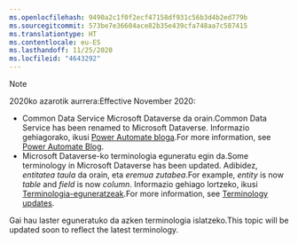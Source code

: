 ```yaml
---
ms.openlocfilehash: 9490a2c1f0f2ecf47158df931c56b3d4b2ed779b
ms.sourcegitcommit: 573be7e36604ace82b35e439cfa748aa7c587415
ms.translationtype: HT
ms.contentlocale: eu-ES
ms.lasthandoff: 11/25/2020
ms.locfileid: "4643292"
---
```

> [!NOTE]
> <span data-ttu-id="07e87-101">2020ko azarotik aurrera:</span><span class="sxs-lookup"><span data-stu-id="07e87-101">Effective November 2020:</span></span>
>
> - <span data-ttu-id="07e87-102">Common Data Service Microsoft Dataverse da orain.</span><span class="sxs-lookup"><span data-stu-id="07e87-102">Common Data Service has been renamed to Microsoft Dataverse.</span></span> <span data-ttu-id="07e87-103">Informazio gehiagorako, ikusi [Power Automate bloga](https://aka.ms/PAuAppBlog).</span><span class="sxs-lookup"><span data-stu-id="07e87-103">For more information, see [Power Automate Blog](https://aka.ms/PAuAppBlog).</span></span>
> - <span data-ttu-id="07e87-104">Microsoft Dataverse-ko terminologia eguneratu egin da.</span><span class="sxs-lookup"><span data-stu-id="07e87-104">Some terminology in Microsoft Dataverse has been updated.</span></span> <span data-ttu-id="07e87-105">Adibidez, *entitatea* *taula* da orain, eta *eremua* *zutabea*.</span><span class="sxs-lookup"><span data-stu-id="07e87-105">For example, *entity* is now *table* and *field* is now *column*.</span></span> <span data-ttu-id="07e87-106">Informazio gehiago lortzeko, ikusi [Terminologia-eguneratzeak](https://go.microsoft.com/fwlink/?linkid=2147247).</span><span class="sxs-lookup"><span data-stu-id="07e87-106">For more information, see [Terminology updates](https://go.microsoft.com/fwlink/?linkid=2147247).</span></span>
>
> <span data-ttu-id="07e87-107">Gai hau laster eguneratuko da azken terminologia islatzeko.</span><span class="sxs-lookup"><span data-stu-id="07e87-107">This topic will be updated soon to reflect the latest terminology.</span></span>
